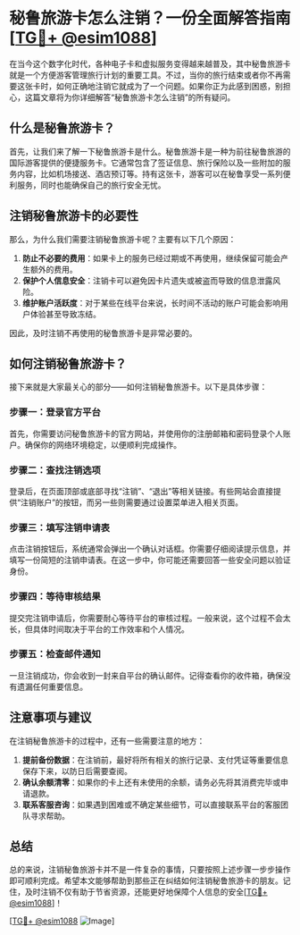 # 秘鲁旅游卡怎么注销？一份全面解答指南[[TG💪+ @esim1088](https://t.me/s/esim1088)]

在当今这个数字化时代，各种电子卡和虚拟服务变得越来越普及，其中秘鲁旅游卡就是一个方便游客管理旅行计划的重要工具。不过，当你的旅行结束或者你不再需要这张卡时，如何正确地注销它就成为了一个问题。如果你正为此感到困惑，别担心，这篇文章将为你详细解答“秘鲁旅游卡怎么注销”的所有疑问。

## 什么是秘鲁旅游卡？

首先，让我们来了解一下秘鲁旅游卡是什么。秘鲁旅游卡是一种为前往秘鲁旅游的国际游客提供的便捷服务卡。它通常包含了签证信息、旅行保险以及一些附加的服务内容，比如机场接送、酒店预订等。持有这张卡，游客可以在秘鲁享受一系列便利服务，同时也能确保自己的旅行安全无忧。

## 注销秘鲁旅游卡的必要性

那么，为什么我们需要注销秘鲁旅游卡呢？主要有以下几个原因：

1. **防止不必要的费用**：如果卡上的服务已经过期或不再使用，继续保留可能会产生额外的费用。
2. **保护个人信息安全**：注销卡可以避免因卡片遗失或被盗而导致的信息泄露风险。
3. **维护账户活跃度**：对于某些在线平台来说，长时间不活动的账户可能会影响用户体验甚至导致冻结。

因此，及时注销不再使用的秘鲁旅游卡是非常必要的。

## 如何注销秘鲁旅游卡？

接下来就是大家最关心的部分——如何注销秘鲁旅游卡。以下是具体步骤：

### 步骤一：登录官方平台

首先，你需要访问秘鲁旅游卡的官方网站，并使用你的注册邮箱和密码登录个人账户。确保你的网络环境稳定，以便顺利完成操作。

### 步骤二：查找注销选项

登录后，在页面顶部或底部寻找“注销”、“退出”等相关链接。有些网站会直接提供“注销账户”的按钮，而另一些则需要通过设置菜单进入相关页面。

### 步骤三：填写注销申请表

点击注销按钮后，系统通常会弹出一个确认对话框。你需要仔细阅读提示信息，并填写一份简短的注销申请表。在这一步中，你可能还需要回答一些安全问题以验证身份。

### 步骤四：等待审核结果

提交完注销申请后，你需要耐心等待平台的审核过程。一般来说，这个过程不会太长，但具体时间取决于平台的工作效率和个人情况。

### 步骤五：检查邮件通知

一旦注销成功，你会收到一封来自平台的确认邮件。记得查看你的收件箱，确保没有遗漏任何重要信息。

## 注意事项与建议

在注销秘鲁旅游卡的过程中，还有一些需要注意的地方：

1. **提前备份数据**：在注销前，最好将所有相关的旅行记录、支付凭证等重要信息保存下来，以防日后需要查阅。
2. **确认余额清零**：如果你的卡上还有未使用的余额，请务必先将其消费完毕或申请退款。
3. **联系客服咨询**：如果遇到困难或不确定某些细节，可以直接联系平台的客服团队寻求帮助。

## 总结

总的来说，注销秘鲁旅游卡并不是一件复杂的事情，只要按照上述步骤一步步操作即可顺利完成。希望本文能够帮助到那些正在纠结如何注销秘鲁旅游卡的朋友。记住，及时注销不仅有助于节省资源，还能更好地保障个人信息的安全[[TG💪+ @esim1088](https://t.me/s/esim1088)]！

[[TG💪+ @esim1088](https://t.me/s/esim1088) ![Image](https://i.postimg.cc/4NQfJmqS/Snipaste-2025-05-13-00-14-12.png)]